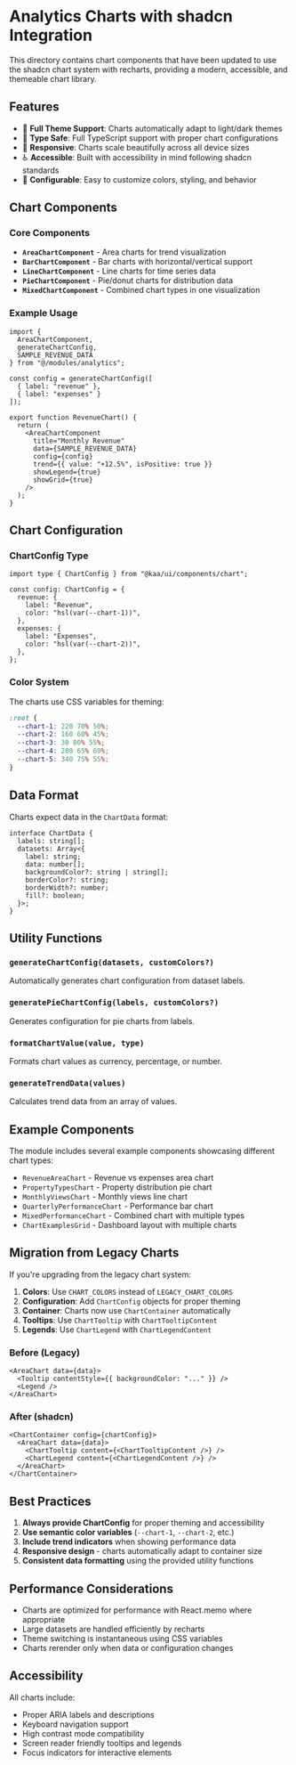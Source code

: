 # Analytics Charts with shadcn Integration

This directory contains chart components that have been updated to use the shadcn chart system with recharts, providing a modern, accessible, and themeable chart library.

## Features

- 🎨 **Full Theme Support**: Charts automatically adapt to light/dark themes
- 🎯 **Type Safe**: Full TypeScript support with proper chart configurations
- 📱 **Responsive**: Charts scale beautifully across all device sizes
- ♿ **Accessible**: Built with accessibility in mind following shadcn standards
- 🔧 **Configurable**: Easy to customize colors, styling, and behavior

## Chart Components

### Core Components

- **`AreaChartComponent`** - Area charts for trend visualization
- **`BarChartComponent`** - Bar charts with horizontal/vertical support
- **`LineChartComponent`** - Line charts for time series data
- **`PieChartComponent`** - Pie/donut charts for distribution data
- **`MixedChartComponent`** - Combined chart types in one visualization

### Example Usage

```tsx
import { 
  AreaChartComponent, 
  generateChartConfig,
  SAMPLE_REVENUE_DATA 
} from "@/modules/analytics";

const config = generateChartConfig([
  { label: "revenue" },
  { label: "expenses" }
]);

export function RevenueChart() {
  return (
    <AreaChartComponent
      title="Monthly Revenue"
      data={SAMPLE_REVENUE_DATA}
      config={config}
      trend={{ value: "+12.5%", isPositive: true }}
      showLegend={true}
      showGrid={true}
    />
  );
}
```

## Chart Configuration

### ChartConfig Type

```tsx
import type { ChartConfig } from "@kaa/ui/components/chart";

const config: ChartConfig = {
  revenue: {
    label: "Revenue",
    color: "hsl(var(--chart-1))",
  },
  expenses: {
    label: "Expenses",
    color: "hsl(var(--chart-2))",
  },
};
```

### Color System

The charts use CSS variables for theming:

```css
:root {
  --chart-1: 220 70% 50%;
  --chart-2: 160 60% 45%;
  --chart-3: 30 80% 55%;
  --chart-4: 280 65% 60%;
  --chart-5: 340 75% 55%;
}
```

## Data Format

Charts expect data in the `ChartData` format:

```tsx
interface ChartData {
  labels: string[];
  datasets: Array<{
    label: string;
    data: number[];
    backgroundColor?: string | string[];
    borderColor?: string;
    borderWidth?: number;
    fill?: boolean;
  }>;
}
```

## Utility Functions

### `generateChartConfig(datasets, customColors?)`

Automatically generates chart configuration from dataset labels.

### `generatePieChartConfig(labels, customColors?)`

Generates configuration for pie charts from labels.

### `formatChartValue(value, type)`

Formats chart values as currency, percentage, or number.

### `generateTrendData(values)`

Calculates trend data from an array of values.

## Example Components

The module includes several example components showcasing different chart types:

- `RevenueAreaChart` - Revenue vs expenses area chart
- `PropertyTypesChart` - Property distribution pie chart  
- `MonthlyViewsChart` - Monthly views line chart
- `QuarterlyPerformanceChart` - Performance bar chart
- `MixedPerformanceChart` - Combined chart with multiple types
- `ChartExamplesGrid` - Dashboard layout with multiple charts

## Migration from Legacy Charts

If you're upgrading from the legacy chart system:

1. **Colors**: Use `CHART_COLORS` instead of `LEGACY_CHART_COLORS`
2. **Configuration**: Add `ChartConfig` objects for proper theming
3. **Container**: Charts now use `ChartContainer` automatically
4. **Tooltips**: Use `ChartTooltip` with `ChartTooltipContent`
5. **Legends**: Use `ChartLegend` with `ChartLegendContent`

### Before (Legacy)
```tsx
<AreaChart data={data}>
  <Tooltip contentStyle={{ backgroundColor: "..." }} />
  <Legend />
</AreaChart>
```

### After (shadcn)
```tsx
<ChartContainer config={chartConfig}>
  <AreaChart data={data}>
    <ChartTooltip content={<ChartTooltipContent />} />
    <ChartLegend content={<ChartLegendContent />} />
  </AreaChart>
</ChartContainer>
```

## Best Practices

1. **Always provide ChartConfig** for proper theming and accessibility
2. **Use semantic color variables** (`--chart-1`, `--chart-2`, etc.)
3. **Include trend indicators** when showing performance data
4. **Responsive design** - charts automatically adapt to container size
5. **Consistent data formatting** using the provided utility functions

## Performance Considerations

- Charts are optimized for performance with React.memo where appropriate
- Large datasets are handled efficiently by recharts
- Theme switching is instantaneous using CSS variables
- Charts rerender only when data or configuration changes

## Accessibility

All charts include:
- Proper ARIA labels and descriptions
- Keyboard navigation support
- High contrast mode compatibility
- Screen reader friendly tooltips and legends
- Focus indicators for interactive elements
